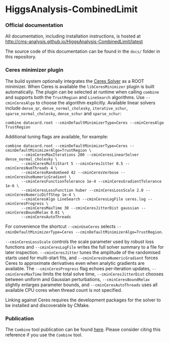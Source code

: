 HiggsAnalysis-CombinedLimit
===========================

### Official documentation

All documentation, including installation instructions, is hosted at
http://cms-analysis.github.io/HiggsAnalysis-CombinedLimit/latest

The source code of this documentation can be found in the `docs/` folder in this repository.

### Ceres minimizer plugin

The build system optionally integrates the [Ceres Solver](http://ceres-solver.org) as a ROOT minimizer. When Ceres is available the
`libCeresMinimizer` plugin is built automatically. The plugin can be selected at runtime when calling `combine` and supports both
the `TrustRegion` and `LineSearch` algorithms. Use `--cminCeresAlgo` to choose the algorithm explicitly. Available linear solvers include `dense_qr`, `dense_normal_cholesky`, `iterative_schur`, `sparse_normal_cholesky`, `dense_schur` and `sparse_schur`:

```
combine datacard.root --cminDefaultMinimizerType=Ceres --cminCeresAlgo TrustRegion
```

Additional tuning flags are available, for example:

```
combine datacard.root --cminDefaultMinimizerType=Ceres --cminDefaultMinimizerAlgo=TrustRegion \
       --cminCeresMaxIterations 200 --cminCeresLinearSolver dense_normal_cholesky \
       --cminCeresMultiStart 5 --cminCeresJitter 0.5 --cminCeresNumThreads 4 \
       --cminCeresRandomSeed 42 --cminCeresVerbose --cminCeresUseNumericGradient \
       --cminCeresFunctionTolerance 1e-4 --cminCeresGradientTolerance 1e-6 \
       --cminCeresLossFunction huber --cminCeresLossScale 2.0 --cminCeresNumericDiffStep 1e-4 \
       --cminCeresAlgo LineSearch --cminCeresLogFile ceres.log --cminCeresProgress \
       --cminCeresMaxTime 30 --cminCeresJitterDist gaussian --cminCeresBoundRelax 0.01 \
       --cminCeresAutoThreads
```

For convenience the shortcut `--cminUseCeres` selects `--cminDefaultMinimizerType=Ceres --cminDefaultMinimizerAlgo=TrustRegion`.

`--cminCeresLossScale` controls the scale parameter used by robust loss functions and `--cminCeresLogFile` writes the full solver
summary to a file for later inspection. `--cminCeresJitter` tunes the amplitude of the randomised starts used for multi-start fits,
and `--cminCeresUseNumericGradient` forces Ceres to approximate derivatives even when analytic gradients are available. The
`--cminCeresProgress` flag echoes per-iteration updates, `--cminCeresMaxTime` limits the total solve time, `--cminCeresJitterDist`
chooses between uniform and Gaussian perturbations, `--cminCeresBoundRelax` slightly enlarges parameter bounds, and
`--cminCeresAutoThreads` uses all available CPU cores when thread count is not specified.

Linking against Ceres requires the development packages for the solver to be installed and discoverable by CMake.

### Publication 

The `Combine` tool publication can be found [here](https://arxiv.org/abs/2404.06614). Please consider citing this reference if you use the `Combine` tool. 
